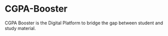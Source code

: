 # CGPA-Booster
CGPA Booster  is the Digital Platform to bridge the gap between student and  study material.

